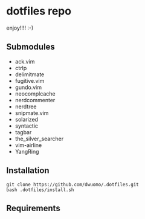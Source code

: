 dotfiles repo
=============

enjoy!!!! :-)

Submodules
-------

* ack.vim
* ctrlp
* delimitmate
* fugitive.vim
* gundo.vim
* neocomplcache
* nerdcommenter
* nerdtree
* snipmate.vim
* solarized
* syntactic
* tagbar
* the_silver_searcher
* vim-airline
* YangRing

Installation
------------

    git clone https://github.com/dwuomo/.dotfiles.git
    bash .dotfiles/install.sh


Requirements
-----------

